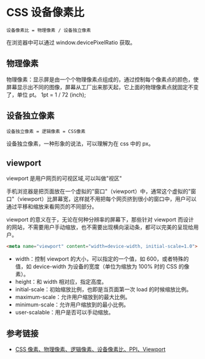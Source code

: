 # CSS 设备像素比

```text
设备像素比 = 物理像素 / 设备独立像素
```

在浏览器中可以通过 window.devicePixelRatio 获取。

## 物理像素

物理像素：显示屏是由一个个物理像素点组成的，通过控制每个像素点的颜色，使屏幕显示出不同的图像，屏幕从工厂出来那天起，它上面的物理像素点就固定不变了，单位 pt。 1pt = 1 / 72 (inch);

## 设备独立像素

```text
设备独立像素 = 逻辑像素 = CSS像素
```

设备独立像素，一种形象的说法，可以理解为在 css 中的 px。

## viewport

viewport 是用户网页的可视区域,可以叫做"视区"

手机浏览器是把页面放在一个虚拟的"窗口"（viewport）中，通常这个虚拟的"窗口"（viewport）比屏幕宽，这样就不用把每个网页挤到很小的窗口中，用户可以通过平移和缩放来看网页的不同部分。

viewport 的意义在于，无论在何种分辨率的屏幕下，那些针对 viewport 而设计的网站，不需要用户手动缩放，也不需要出现横向滚动条，都可以完美的呈现给用户。

```html
<meta name="viewport" content="width=device-width, initial-scale=1.0">
```

- width：控制 viewport 的大小，可以指定的一个值，如 600，或者特殊的值，如 device-width 为设备的宽度（单位为缩放为 100% 时的 CSS 的像素）。
- height：和 width 相对应，指定高度。
- initial-scale：初始缩放比例，也即是当页面第一次 load 的时候缩放比例。
- maximum-scale：允许用户缩放到的最大比例。
- minimum-scale：允许用户缩放到的最小比例。
- user-scalable：用户是否可以手动缩放。

## 参考链接

- [CSS 像素、物理像素、逻辑像素、设备像素比、PPI、Viewport](https://github.com/jawil/blog/issues/21)
